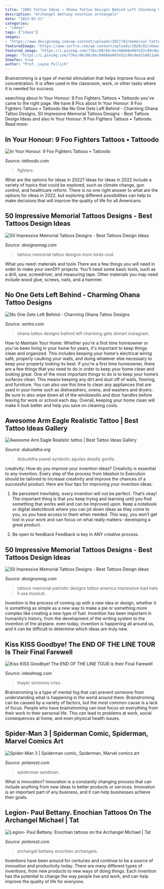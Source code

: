 ```yaml
---
title: "2002 Tattoo Ideas ~ Ohana Tattoo Designs Behind Left Charming Gets Skinart Instagram"
description: "Archangel bettany enochian archangels"
date: "2023-01-21"
categories:
- "ideas"
tags: ["ideas"]
images:
- "https://www.designsmag.com/wp-content/uploads/2017/03/memorial-tattoos-cool-tattoos-designs-mag-029.jpg"
featuredImage: "https://www.sortra.com/wp-content/uploads/2020/02/ohana-tattoo006.jpg"
featured_image: "https://i.pinimg.com/736x/80/68/8e/80688e08fe52c99c0ed310011a8e2df2.jpg"
image: "https://i.pinimg.com/736x/80/68/8e/80688e08fe52c99c0ed310011a8e2df2.jpg"
ShowToc: true
author: "Prof. Layne Pollich"
---
```



Brainstroming is a type of mental stimulation that helps improve focus and concentration. It is often used in the classroom, work, or other tasks where it is needed for success.

	

		
searching about In Your Honour: 9 Foo Fighters Tattoos • Tattoodo you've came to the right page. We have 8 Pics about In Your Honour: 9 Foo Fighters Tattoos • Tattoodo like No One Gets Left Behind - Charming Ohana Tattoo Designs, 50 Impressive Memorial Tattoos Designs - Best Tattoos Design Ideas and also In Your Honour: 9 Foo Fighters Tattoos • Tattoodo. Read more:
		
    
## In Your Honour: 9 Foo Fighters Tattoos • Tattoodo

<img loading=lazy src="https://d1kq2dqeox7x40.cloudfront.net/images/news_uploads/legacy/0/53705.jpg?w=1200" onerror="this.onerror=null;this.src='https://tse2.mm.bing.net/th?id=OIP.cFWOxEb3tRzAdUWZ7v4IggHaD4&amp;pid=15.1';" alt="In Your Honour: 9 Foo Fighters Tattoos • Tattoodo">

_Source: tattoodo.com_

>fighters. 

	

What are the options for ideas in 2022?
Ideas for ideas in 2022 include a variety of topics that could be explored, such as climate change, gun control, and healthcare reform. There is no one right answer to what are the options for ideas in 2022, but exploring different possibilities can help to make decisions that will improve the quality of life for all Americans.

    
## 50 Impressive Memorial Tattoos Designs - Best Tattoos Design Ideas

<img loading=lazy src="https://www.designsmag.com/wp-content/uploads/2017/03/memorial-tattoos-cool-tattoos-designs-mag-029.jpg" onerror="this.onerror=null;this.src='https://tse3.mm.bing.net/th?id=OIP.9CrGQZhgFGrYbrE9qjkeeQHaLJ&amp;pid=15.1';" alt="50 Impressive Memorial Tattoos Designs - Best Tattoos Design Ideas">

_Source: designsmag.com_

>tattoos memorial tattoo designs mom birds cool. 

	

What you need: materials and tools
There are a few things you will need in order to make your ownDIY projects. You'll need some basic tools, such as a drill, saw, screwdriver, and measuring tape. Other materials you may need include wood glue, screws, nails, and a hammer.

    
## No One Gets Left Behind - Charming Ohana Tattoo Designs

<img loading=lazy src="https://www.sortra.com/wp-content/uploads/2020/02/ohana-tattoo006.jpg" onerror="this.onerror=null;this.src='https://tse4.mm.bing.net/th?id=OIP.dWX3eA9hZRMzXKaJDM3GBwHaHa&amp;pid=15.1';" alt="No One Gets Left Behind - Charming Ohana Tattoo Designs">

_Source: sortra.com_

>ohana tattoo designs behind left charming gets skinart instagram. 

	

How to Maintain Your Home: Whether you're a first time homeowner or you've been living in your home for years, it's important to keep things clean and organized. This includes keeping your home's electrical wiring safe, properly caulking your walls, and doing whatever else necessary to keep your property looking its best.
If you're a first time homeowner, there are a few things that you need to do in order to keep your home clean and looking great. One of the most important things to do is to keep your home’s surfaces clean. This means keeping any dirt and dust off of walls, flooring, and furniture. You can also use this time to clean any appliances that are used in your home such as dishwashers, ovens, and washers and dryers. Be sure to also wipe down all of the windowsills and door handles before leaving for work or school each day. Overall, keeping your home clean will make it look better and help you save on cleaning costs.

    
## Awesome Arm Eagle Realistic Tattoo | Best Tattoo Ideas Gallery

<img loading=lazy src="https://www.dubuddha.org/wp-content/uploads/2015/05/Awesome-Arm-Eagle-Realistic-tattoo-by-Pawel-Skarbowski.jpg" onerror="this.onerror=null;this.src='https://tse1.mm.bing.net/th?id=OIP.Tt6egy-UuNuRTRmD_2iZRwHaHa&amp;pid=15.1';" alt="Awesome Arm Eagle Realistic tattoo | Best Tattoo Ideas Gallery">

_Source: dubuddha.org_

>dubuddha pawel symbolic aguilas deadly gorilla. 

	

creativity: How do you improve your invention ideas?
Creativity is essential to any invention. Every step of the process from Ideation to Execution should be tailored to increase creativity and improve the chances of a successful product. Here are four tips for improving your invention ideas:
1. Be persistent
Inevitably, every invention will not be perfect. That’s okay! The important thing is that you keep trying and learning until you find something that works well and can be improved upon. Keep a notebook or digital sketchbook where you can jot down ideas as they come to you, so you have access to them when needed. This way, you won’t get lost in your work and can focus on what really matters- developing a great product.

2. Be open to feedback
Feedback is key in ANY creative process.

    
## 50 Impressive Memorial Tattoos Designs - Best Tattoos Design Ideas

<img loading=lazy src="https://www.designsmag.com/wp-content/uploads/2017/03/memorial-tattoos-cool-tattoos-designs-mag-004.jpg" onerror="this.onerror=null;this.src='https://tse2.mm.bing.net/th?id=OIP.rTwSYdY9KwIRKNb6s8DORQHaFj&amp;pid=15.1';" alt="50 Impressive Memorial Tattoos Designs - Best Tattoos Design Ideas">

_Source: designsmag.com_

>tattoos memorial patriotic designs tattoo america impressive bad hate ll usa musical. 

	

Invention is the process of coming up with a new idea or design, whether it is something as simple as a new way to make a pie or something more complex like creating a new type of fuel. Invention has been important in humanity’s history, from the development of the writing system to the invention of the airplane. even today, invention is happening all around us, and it can be difficult to determine which ideas are truly new.

    
## Kiss KISS Goodbye! The END OF THE LINE TOUR Is Their Final Farewell

<img loading=lazy src="https://www.inkedmag.com/.image/c_limit%2Ccs_srgb%2Cfl_progressive%2Cq_auto:good%2Cw_700/MTU5NTA5NzE0NTE2OTc3MjQw/2003.jpg" onerror="this.onerror=null;this.src='https://tse2.mm.bing.net/th?id=OIP.6kSRSmCgDD288oaiQqpX6QHaE9&amp;pid=15.1';" alt="Kiss KISS Goodbye! The END OF THE LINE TOUR is their Final Farewell">

_Source: inkedmag.com_

>thayer simmons criss. 

	

Brainstroming is a type of mental fog that can prevent someone from understanding what is happening in the world around them. Brainstroming can be caused by a variety of factors, but the most common cause is a lack of focus. People who have brainstroming can lose focus on everything from their work to their personal life. This can lead to problems at work, social consequences at home, and even physical health issues.

    
## Spider-Man 3 | Spiderman Comic, Spiderman, Marvel Comics Art

<img loading=lazy src="https://i.pinimg.com/736x/80/68/8e/80688e08fe52c99c0ed310011a8e2df2.jpg" onerror="this.onerror=null;this.src='https://tse1.mm.bing.net/th?id=OIP.XhnSB1_rfFAmf-Xh6yi_MgHaK2&amp;pid=15.1';" alt="Spider-Man 3 | Spiderman comic, Spiderman, Marvel comics art">

_Source: pinterest.com_

>spiderman sandman. 

	

What is innovation?
Innovation is a constantly changing process that can include anything from new ideas to better products or services. Innovation is an important part of any business, and it can help businesses achieve their goals.

    
## Legion- Paul Bettany. Enochian Tattoos On The Archangel Michael | Tat

<img loading=lazy src="https://s-media-cache-ak0.pinimg.com/736x/c9/89/3a/c9893afb5be2a7da21731bcceb5c620e.jpg" onerror="this.onerror=null;this.src='https://tse2.mm.bing.net/th?id=OIP.y4c8Bswxg6A6eZQzPYwWqgHaF2&amp;pid=15.1';" alt="Legion- Paul Bettany. Enochian tattoos on the Archangel Michael | Tat">

_Source: pinterest.com_

>archangel bettany enochian archangels. 

	

Inventions have been around for centuries and continue to be a source of innovation and productivity today. There are many different types of inventions, from new products to new ways of doing things. Each invention has the potential to change the way people live and work, and can help improve the quality of life for everyone.

